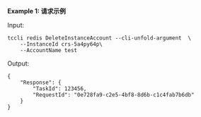 **Example 1: 请求示例**



Input: 

```
tccli redis DeleteInstanceAccount --cli-unfold-argument  \
    --InstanceId crs-5a4py64p\
    --AccountName test
```

Output: 
```
{
    "Response": {
        "TaskId": 123456,
        "RequestId": "0e728fa9-c2e5-4bf8-8d6b-c1c4fab7b6db"
    }
}
```

